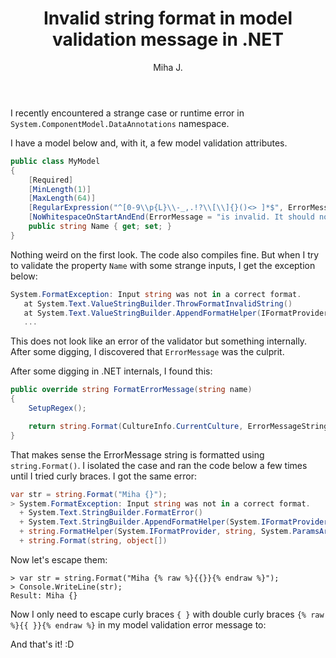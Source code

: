 ﻿---
layout: post
title: Invalid string format in model validation message in .NET
excerpt_separator: <!--more-->
author: Miha J.
tags: net6, net7, c#, data annotations, invalid string format exception
---

I recently encountered a strange case or runtime error in `System.ComponentModel.DataAnnotations` namespace.

I have a model below and, with it, a few model validation attributes.

```c#
public class MyModel
{
    [Required]
    [MinLength(1)]
    [MaxLength(64)]
    [RegularExpression("^[0-9\\p{L}\\-_,.!?\\[\\]{}()<> ]*$", ErrorMessage = "is invalid. It should only contain letters, numbers, spaces, unicode and special characters ( ) [ ] { } < > - _ , . ? !")]
    [NoWhitespaceOnStartAndEnd(ErrorMessage = "is invalid. It should not start or end with space character(s).")]
    public string Name { get; set; }
}
```

Nothing weird on the first look. The code also compiles fine. But when I try to validate the property `Name` with some strange inputs, I get the exception below:

```c#
System.FormatException: Input string was not in a correct format.
   at System.Text.ValueStringBuilder.ThrowFormatInvalidString()
   at System.Text.ValueStringBuilder.AppendFormatHelper(IFormatProvider provider, String format, ReadOnlySpan`1 args)
   ...
```

This does not look like an error of the validator but something internally. After some digging, I discovered that `ErrorMessage` was the culprit.

After some digging in .NET internals, I found this:

```c#
public override string FormatErrorMessage(string name)
{
    SetupRegex();

    return string.Format(CultureInfo.CurrentCulture, ErrorMessageString, name, Pattern);
}
```

That makes sense the ErrorMessage string is formatted using `string.Format()`. I isolated the case and ran the code below a few times until I tried curly braces. I got the same error:

```c#
var str = string.Format("Miha {}");
> System.FormatException: Input string was not in a correct format.
  + System.Text.StringBuilder.FormatError()
  + System.Text.StringBuilder.AppendFormatHelper(System.IFormatProvider, string, System.ParamsArray)
  + string.FormatHelper(System.IFormatProvider, string, System.ParamsArray)
  + string.Format(string, object[])
```

Now let's escape them:

```text
> var str = string.Format("Miha {% raw %}{{}}{% endraw %}");
> Console.WriteLine(str);
Result: Miha {}
```

Now I only need to escape curly braces `{ }` with double curly braces `{% raw %}{{ }}{% endraw %}` in my model validation error message to:

And that's it! :D